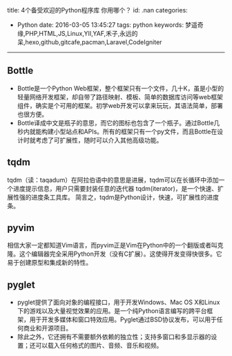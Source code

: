 title: 4个备受欢迎的Python程序库 你用哪个？
id: .nan
categories:
  - Python
date: 2016-03-05 13:45:27
tags: python
keywords: 梦遥奇缘,PHP,HTML,JS,Linux,YII,YAF,禾子,永远的呆,hexo,github,gitcafe,pacman,Laravel,CodeIgniter
---
## Bottle
+ Bottle是一个Python Web框架，整个框架只有一个文件，几十K，虽是小型的轻量网络开发框架，却自带了路径映射、模板、简单的数据库访问等web框架组件，确实是个可用的框架。初学web开发可以拿来玩玩，其语法简单，部署也很方便。
+ Bottle译成中文是瓶子的意思，而它的图标也包含了一个瓶子。通过Bottle几秒内就能构建小型站点和APIs。所有的框架只有一个py文件，而且Bottle在设计时就考虑了可扩展性，随时可以介入其他高级功能。
## tqdm
tqdm（读：taqadum）在阿拉伯语中的意思是进展，tqdm可以在长循环中添加一个进度提示信息，用户只需要封装任意的迭代器 tqdm(iterator)，是一个快速、扩展性强的进度条工具库。
简言之，tqdm是Python设计，快速，可扩展性的进度条。
## pyvim
相信大家一定都知道Vim语言，而pyvim正是Vim在Python中的一个翻版或者叫克隆。这个编辑器完全采用Python开发（没有C扩展）。这使得开发变得快很多。它易于创建原型和集成新的特性。
## pyglet
+ pyglet提供了面向对象的编程接口，用于开发Windows、Mac OS X和Linux下的游戏以及大量视觉效果的应用。是一个纯Python语言编写的跨平台框架，用于开发多媒体和窗口特效应用。Pyglet通过BSD协议发布，可以用于任何商业和开源项目。
+ 除此之外，它还拥有不需要额外依赖的独立性；支持多窗口和多显示器的设置；还可以载入任何格式的图片、音频、音乐和视频。
